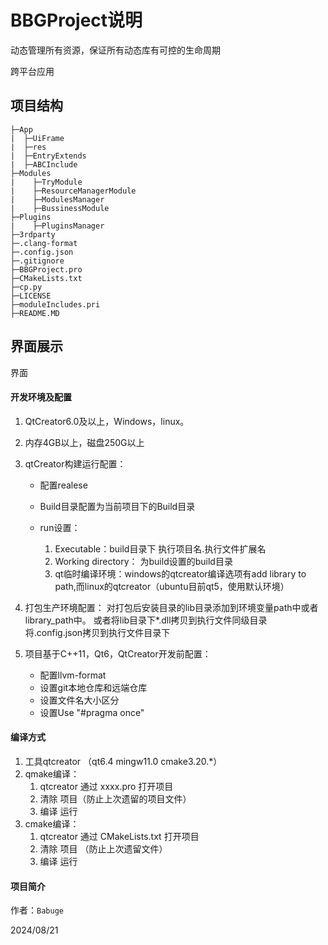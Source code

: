 # BBGProject说明

动态管理所有资源，保证所有动态库有可控的生命周期

跨平台应用

## 项目结构
```
├─App
|  ├─UiFrame
|  ├─res
|  ├─EntryExtends
|  ├─ABCInclude
├─Modules
|    ├─TryModule
|    ├─ResourceManagerModule
|    ├─ModulesManager
|    ├─BussinessModule
├─Plugins
|    ├─PluginsManager
├─3rdparty
├─.clang-format
├─.config.json
├─.gitignore
├─BBGProject.pro
├─CMakeLists.txt
├─cp.py
├─LICENSE
├─moduleIncludes.pri
├─README.MD
```
## 界面展示

界面

#### 开发环境及配置

1. QtCreator6.0及以上，Windows，linux。
2. 内存4GB以上，磁盘250G以上
3. qtCreator构建运行配置：

   * 配置realese
   * Build目录配置为当前项目下的Build目录
   * run设置：

     1. Executable：build目录下 执行项目名.执行文件扩展名
     2. Working directory： 为build设置的build目录
     3. qt临时编译环境：windows的qtcreator编译选项有add library to path,而linux的qtcreator（ubuntu目前qt5，使用默认环境）
4. 打包生产环境配置：
   对打包后安装目录的lib目录添加到环境变量path中或者library_path中。
   或者将lib目录下*.dll拷贝到执行文件同级目录
   将.config.json拷贝到执行文件目录下
5. 项目基于C++11，Qt6，QtCreator开发前配置：

   * 配置llvm-format
   * 设置git本地仓库和远端仓库
   * 设置文件名大小区分
   * 设置Use "#pragma once"

#### 编译方式

1. 工具qtcreator （qt6.4 mingw11.0 cmake3.20.*）
2. qmake编译：
   1. qtcreator 通过 xxxx.pro 打开项目
   2. 清除 项目（防止上次遗留的项目文件）
   3. 编译 运行
3. cmake编译：
   1. qtcreator 通过 CMakeLists.txt 打开项目
   2. 清除 项目 （防止上次遗留文件）
   3. 编译 运行

#### 项目简介

作者：`Babuge`

2024/08/21
